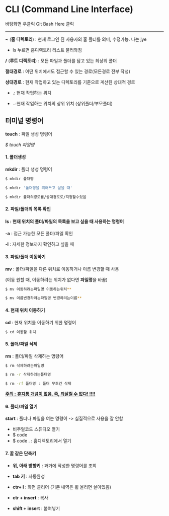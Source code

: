 # CLI (Command Line Interface) #

바탕화면 우클릭 Git Bash Here 클릭

---

**~** (**홈 디렉토리**) : 현재 로그인 된 사용자의 홈 폴더를 의미, 수정가능. 나는 jye

-  ls 누르면 홈디렉토리 리스트 불러와짐

**/** (**루트 디렉토리**) : 모든 파일과 폴더를 담고 있는 최상위 폴더



**절대경로** : 어떤 위치에서도 접근할 수 있는 경로(모든경로 전부 작성)

**상대경로** : 현재 작업하고 있는 디렉토리를 기준으로 계산된 상대적 경로

- .: 현재 작업하는 위치

- ..:현재 작업하는 위치의 상위 위치 (상위폴더/부모폴더)



## 터미널 명령어 ##

**touch** : 파일 생성 명령어

*$ touch 파일명*



#### 1. 폴더생성 ####

**mkdir** : 폴더 생성 명령어

```bash
$ mkdir 폴더명

$ mkdir '폴더명을 띄어쓰고 싶을 때'

$ mkdir 폴더의경로를/상대경로로/지정할수있음
```



#### 2. 파일/폴더의 목록 확인 ####

#### **ls** : 현재 위치의 폴더/파일의 목록을 보고 싶을 때 사용하는 명령어 ####

**-a** : 접근 가능한 모든 폴더/파일 확인

**-l** : 자세한 정보까지 확인하고 싶을 때



#### 3. 파일/폴더 이동하기 

**mv**  : 폴더/파일을 다른 위치로 이동하거나 이름 변경할 때 사용

(이동 원할 때, 이동하려는 위치가 없다면 **파일명**을 바꿈)

```bash
$ mv 이동하려는파일명 이동하는위치**

$ mv 이름변경하려는파일명 변경하려는이름**
```



#### 4. 현재 위치 이동하기

**cd** : 현재 위치를 이동하기 위한 명령어

```bash
$ cd 이동할 위치
```



#### 5. 폴더/파일 삭제

**rm** : 폴더/파일 삭제하는 명령어

```bash
$ rm 삭제하려는파일명

$ rm -r 삭제하려는폴더명

$ rm -rf 폴더명 : 폴더 무조건 삭제
```

<u>**주의 :**  **휴지통 개념이 없음. 즉, 되살릴 수 없다! !!!!**</u>



<h4>6. 폴더/파일 열기</h4>

**start** : 폴더나 파일을 여는 명령어 -> 실질적으로 사용을 잘 안함

* 비주얼코드 스튜디오 열기
* $ code
* $ code . : 홈디렉토리에서 열기



#### 7. 꿀 같은 단축키

- **위, 아래 방향키** : 과거에 작성한 명령어를 조회

- **tab 키** : 자동완성

- **ctr+ l** : 화면 클리어 (기존 내역은 휠 올리면 살아있음)

- **ctr + insert** : 복사

- **shift + insert** : 붙여넣기 




